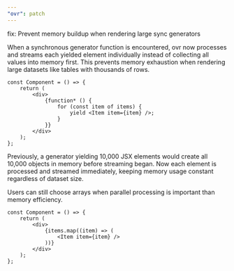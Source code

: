 ```yaml
---
"ovr": patch
---
```


fix: Prevent memory buildup when rendering large sync generators

When a synchronous generator function is encountered, ovr now processes and streams each yielded element individually instead of collecting all values into memory first. This prevents memory exhaustion when rendering large datasets like tables with thousands of rows.

```tsx
const Component = () => {
	return (
		<div>
			{function* () {
				for (const item of items) {
					yield <Item item={item} />;
				}
			}}
		</div>
	);
};
```

Previously, a generator yielding 10,000 JSX elements would create all 10,000 objects in memory before streaming began. Now each element is processed and streamed immediately, keeping memory usage constant regardless of dataset size.

Users can still choose arrays when parallel processing is important than memory efficiency.

```tsx
const Component = () => {
	return (
		<div>
			{items.map((item) => (
				<Item item={item} />
			))}
		</div>
	);
};
```

